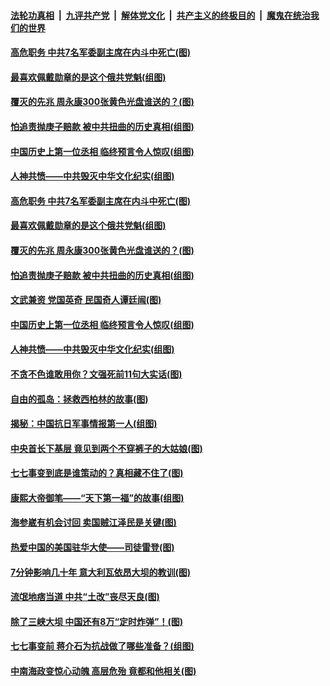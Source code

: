 

####  [法轮功真相](../../../../basic/blob/master/README.md?t=07100602) &nbsp;|&nbsp; [九评共产党](../../../../9ping.md/blob/master/README.md?t=07100602) &nbsp;|&nbsp; [解体党文化](../../../../jtdwh.md/blob/master/README.md?t=07100602)  &nbsp;|&nbsp; [共产主义的终极目的](../../../../gczydzjmd.md/blob/master/README.md?t=07100602) &nbsp;|&nbsp; [魔鬼在统治我们的世界](../../../../mgztzwmdsj.md/blob/master/README.md?t=07100602) 

#### [高危职务 中共7名军委副主席在内斗中死亡(图)](../pages/p6/937966.md?t=07100602) 

#### [最喜欢佩戴勋章的是这个俄共党魁(组图)](../pages/p6/938666.md?t=07100602) 

#### [覆灭的先兆 周永康300张黄色光盘谁送的？(图)](../pages/p6/938537.md?t=07100602) 

#### [怕追责抛庚子赔款 被中共扭曲的历史真相(组图)](../pages/p6/938779.md?t=07100602) 

#### [中国历史上第一位丞相 临终预言令人惊叹(组图)](../pages/p6/938665.md?t=07100602) 

#### [人神共愤——中共毁灭中华文化纪实(组图)](../pages/p6/938791.md?t=07100602) 

#### [高危职务 中共7名军委副主席在内斗中死亡(图)](../pages/p6/937966.md?t=07100602) 

#### [最喜欢佩戴勋章的是这个俄共党魁(组图)](../pages/p6/938666.md?t=07100602) 

#### [覆灭的先兆 周永康300张黄色光盘谁送的？(图)](../pages/p6/938537.md?t=07100602) 

#### [怕追责抛庚子赔款 被中共扭曲的历史真相(组图)](../pages/p6/938779.md?t=07100602) 

#### [文武兼资 党国英奇 民国奇人谭廷闿(图)](../pages/p6/938512.md?t=07100602) 

#### [中国历史上第一位丞相 临终预言令人惊叹(组图)](../pages/p6/938665.md?t=07100602) 

#### [人神共愤——中共毁灭中华文化纪实(组图)](../pages/p6/938791.md?t=07100602) 

#### [不贪不色谁敢用你？文强死前11句大实话(图)](../pages/p6/938533.md?t=07100602) 

#### [自由的孤岛：拯救西柏林的故事(图)](../pages/p6/938683.md?t=07100602) 

#### [揭秘：中国抗日军事情报第一人(组图)](../pages/p6/938662.md?t=07100602) 

#### [中央首长下基层 竟见到两个不穿裤子的大姑娘(图)](../pages/p6/937961.md?t=07100602) 

#### [七七事变到底是谁策动的？真相藏不住了(图)](../pages/p6/918522.md?t=07100602) 

#### [康熙大帝御笔——“天下第一福”的故事(组图)](../pages/p6/938350.md?t=07100602) 

#### [海参崴有机会讨回 卖国贼江泽民是关键(图)](../pages/p6/938782.md?t=07100602) 

#### [热爱中国的美国驻华大使——司徒雷登(图)](../pages/p6/934961.md?t=07100602) 

#### [7分钟影响几十年 意大利瓦依昂大坝的教训(图)](../pages/p6/937542.md?t=07100602) 

#### [流氓地痞当道 中共“土改”丧尽天良(图)](../pages/p6/937896.md?t=07100602) 

#### [除了三峡大坝 中国还有8万“定时炸弹”！(图)](../pages/p6/937540.md?t=07100602) 

#### [七七事变前 蒋介石为抗战做了哪些准备？(组图)](../pages/p6/938219.md?t=07100602) 

#### [中南海政变惊心动魄 高层危殆 竟都和他相关(图)](../pages/p6/937814.md?t=07100602) 

